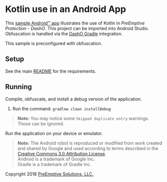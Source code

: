 # Kotlin use in an Android App

This [sample Android&trade; app](../README.md#sample_desc) illustrates the use of Kotlin in _PreEmptive Protection - DashO_.
This project can be imported into Android Studio.
Obfuscation is handled via the [DashO Gradle](../../docs/gradle/index.html) integration.

This sample is preconfigured with obfuscation.

## Setup

See the main [README](../README.md) for the requirements.

## Running

Compile, obfuscate, and install a debug version of the application.

1.  Run the command: `gradlew clean installDebug`

>**Note:** You may notice some `Skipped duplicate entry` warnings.
>Those can be ignored.

Run the application on your device or emulator.

>**Note:** The Android robot is reproduced or modified from work created and shared by Google and used according to terms described in the [Creative Commons 3.0 Attribution License](http://creativecommons.org/licenses/by/3.0/).  
Android is a trademark of Google Inc.  
Gradle is a trademark of Gradle Inc.

Copyright 2018 [PreEmptive Solutions, LLC.](https://www.preemptive.com)